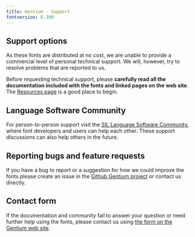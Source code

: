 ```yaml
---
title: Gentium - Support
fontversion: 6.100
---
```


## Support options

As these fonts are distributed at no cost, we are unable to provide a commercial level of personal technical support. We will, however, try to resolve problems that are reported to us.

Before requesting technical support, please **carefully read all the documentation included with the fonts and linked pages on the web site**. The [Resources page](resources.md) is a good place to begin.

## Language Software Community

For person-to-person support visit the [SIL Language Software Community](https://community.software.sil.org/c/silfonts), where font developers and users can help each other. These support discussions can also help others in the future.

## Reporting bugs and feature requests

If you have a bug to report or a suggestion for how we could improve the fonts please create an issue in the [Github Gentium project](https://github.com/silnrsi/font-gentium/issues) or contact us directly.

## Contact form

If the documentation and community fail to answer your question or need further help using the fonts, please contact us using [the form on the Gentium web site](https://software.sil.org/gentium/about/contact/).

